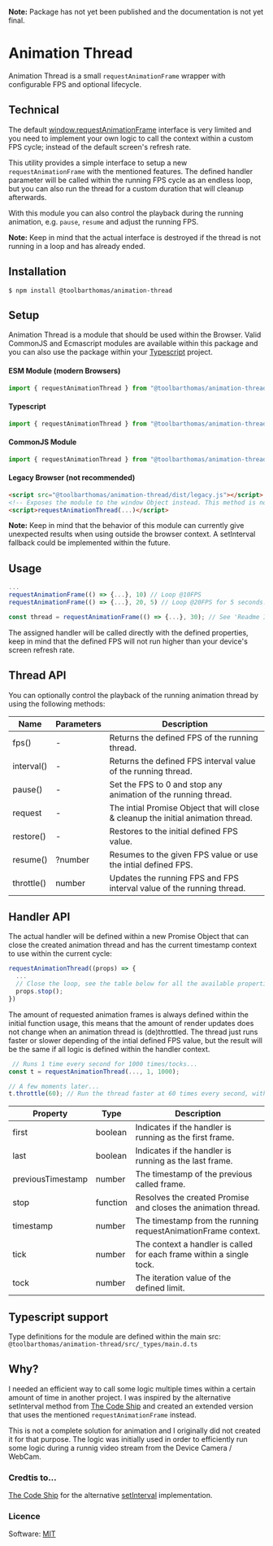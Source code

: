 **Note:** Package has not yet been published and the documentation is not yet final.

# Animation Thread

Animation Thread is a small `requestAnimationFrame` wrapper with configurable FPS and optional lifecycle.

## Technical

The default [window.requestAnimationFrame](https://developer.mozilla.org/en-US/docs/Web/API/window/requestAnimationFrame) interface is very limited and you need to implement your own logic to call the context within a custom FPS cycle; instead of the default screen's refresh rate.

This utility provides a simple interface to setup a new `requestAnimationFrame` with the mentioned features. The defined handler parameter will be called within the running FPS cycle as an endless loop, but you can also run the thread for a custom duration that will cleanup afterwards.

With this module you can also control the playback during the running animation, e.g. `pause`, `resume` and adjust the running FPS.

**Note:** Keep in mind that the actual interface is destroyed if the thread is not running in a loop and has already ended.

## Installation

```shell
$ npm install @toolbarthomas/animation-thread

```

## Setup

Animation Thread is a module that should be used within the Browser. Valid CommonJS and Ecmascript modules are available within this package and you can also use the package within your [Typescript](https://www.typescriptlang.org/) project.

#### ESM Module (modern Browsers)
```ts
import { requestAnimationThread } from "@toolbarthomas/animation-thread/dist/index.js"

```

#### Typescript
```ts
import { requestAnimationThread } from "@toolbarthomas/animation-thread"

```

#### CommonJS Module
```ts
import { requestAnimationThread } from "@toolbarthomas/animation-thread/dist/index.cjs"

```

#### Legacy Browser (not recommended)
```html
<script src="@toolbarthomas/animation-thread/dist/legacy.js"></script>
<!-- Exposes the module to the window Object instead. This method is not recommended! -->
<script>requestAnimationThread(...)</script>

```

**Note:** Keep in mind that the behavior of this module can currently give unexpected results when using outside the browser context. A setInterval fallback could be implemented within the future.

## Usage

```js
...
requestAnimationFrame(() => {...}, 10) // Loop @10FPS
requestAnimationFrame(() => {...}, 20, 5) // Loop @20FPS for 5 seconds.

const thread = requestAnimationFrame(() => {...}, 30); // See 'Readme Interface' section regarding the instance API.

```

The assigned handler will be called directly with the defined properties, keep in mind that the defined FPS will not run higher than your device's screen refresh rate.

## Thread API

You can optionally control the playback of the running animation thread by using the following methods:

| Name       | Parameters | Description                                                                       |
| ---------- | ---------- | --------------------------------------------------------------------------------- |
| fps()      | -          | Returns the defined FPS of the running thread.                                    |
| interval() | -          | Returns the defined FPS interval value of the running thread.                     |
| pause()    | -          | Set the FPS to 0 and stop any animation of the running thread.                    |
| request    | -          | The intial Promise Object that will close & cleanup the initial animation thread. |
| restore()  | -          | Restores to the initial defined FPS value.                                        |
| resume()   | ?number    | Resumes to the given FPS value or use the intial defined FPS.                     |
| throttle() | number     | Updates the running FPS and FPS interval value of the running thread.             |

## Handler API

The actual handler will be defined within a new Promise Object that can close the created animation thread and has the current timestamp context to use within the current cycle:

```js
requestAnimationThread((props) => {
  ...
  // Close the loop, see the table below for all the available properties:
  props.stop();
})

```

The amount of requested animation frames is always defined within the initial function usage, this means that the amount of render updates does not change when an animation thread is (de)throttled. The thread just runs faster or slower depending of the intial defined FPS value, but the result will be the same if all logic is defined within the handler context.

```js
 // Runs 1 time every second for 1000 times/tocks...
const t = requestAnimationThread(..., 1, 1000);

// A few moments later...
t.throttle(60); // Run the thread faster at 60 times every second, with the remaining tocks.

```

| Property          | Type     | Description                                                          |
| ----------------- | -------- | -------------------------------------------------------------------- |
| first             | boolean  | Indicates if the handler is running as the first frame.              |
| last              | boolean  | Indicates if the handler is running as the last frame.               |
| previousTimestamp | number   | The timestamp of the previous called frame.                          |
| stop              | function | Resolves the created Promise and closes the animation thread.        |
| timestamp         | number   | The timestamp from the running requestAnimationFrame context.        |
| tick              | number   | The context a handler is called for each frame within a single tock. |
| tock              | number   | The iteration value of the defined limit.                            |

## Typescript support

Type definitions for the module are defined within the main src: `@toolbarthomas/animation-thread/src/_types/main.d.ts`

## Why?

I needed an efficient way to call some logic multiple times within a certain amount of time in another project. I was inspired by the alternative setInterval method from [The Code Ship](https://www.thecodeship.com/web-development/alternative-to-javascript-evil-setinterval/) and created an extended version that uses the mentioned `requestAnimationFrame` instead.

This is not a complete solution for animation and I originally did not created it for that purpose. The logic was initially used in order to efficiently run some logic during a runnig video stream from the Device Camera / WebCam.

### Credtis to...

[The Code Ship](https://www.thecodeship.com) for the alternative [setInterval](https://www.thecodeship.com) implementation.

### Licence

Software: [MIT](./LICENSE)

